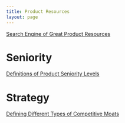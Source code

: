 ```yaml
---
title: Product Resources
layout: page
---
```


[Search Engine of Great Product Resources](https://find.xyz/map/product-management-search-engine)

# Seniority

[Definitions of Product Seniority Levels](https://andyjohns.co/what-makes-for-a-good-product-manager/)

# Strategy

[Defining Different Types of Competitive Moats](http://reactionwheel.net/2019/09/a-taxonomy-of-moats.html)
